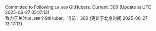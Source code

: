 Committed to Following `10,000` GitHubers. Current: <!-- FOLLOWING_COUNT -->300<!-- FOLLOWING_COUNT --> (Update at UTC <!-- LAST_UPDATED -->2025-06-27 05:17:13<!-- LAST_UPDATED -->)<br>
致力于关注`10,000`个GitHuber。当前：<!-- FOLLOWING_COUNT -->300<!-- FOLLOWING_COUNT --> (更新于北京时间 <!-- LAST_UPDATED_CST -->2025-06-27 13:17:13<!-- LAST_UPDATED_CST -->)
